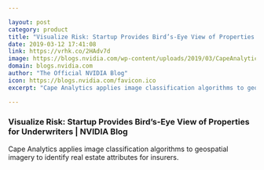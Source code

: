 ```yaml
---

layout: post
category: product
title: "Visualize Risk: Startup Provides Bird’s-Eye View of Properties for Underwriters"
date: 2019-03-12 17:41:08
link: https://vrhk.co/2HAdv7d
image: https://blogs.nvidia.com/wp-content/uploads/2019/03/CapeAnalytics-672x350.png
domain: blogs.nvidia.com
author: "The Official NVIDIA Blog"
icon: https://blogs.nvidia.com/favicon.ico
excerpt: "Cape Analytics applies image classification algorithms to geospatial imagery to identify real estate attributes for insurers."

---
```


### Visualize Risk: Startup Provides Bird’s-Eye View of Properties for Underwriters | NVIDIA Blog

Cape Analytics applies image classification algorithms to geospatial imagery to identify real estate attributes for insurers.